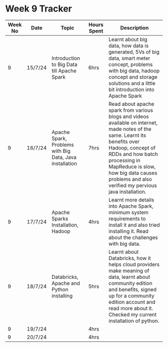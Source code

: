 # Week 9 Tracker

| Week No | Date    | Topic                                   | Hours Spent | Description                                                                                                                                                                        |
| ------- | ------- | --------------------------------------- | ----------- | ---------------------------------------------------------------------------------------------------------------------------------------------------------------------------------- |
| 9       | 15/7/24 | Introduction to Big Data till Apache Spark | 6hrs        | Learnt about big data, how data is generated, 5Vs of big data, smart meter concept, problems with big data, hadoop concept and storage solutions and a little bit introduction into Apache Spark |
| 9       | 16/7/24 | Apache Spark, Problems with Big Data, Java installation                                        | 7hrs        | Read about apache spark from various blogs and videos available on internet, made notes of the same. Learnt its benefits over Hadoop, concept of RDDs and how batch processing in MapReduce is slow, how big data causes problems and also verified my pervious java installation.
| 9       | 17/7/24 |   Apache Sparks Installation, Hadoop                                      | 4hrs        | Learnt more details into Apache Spark, minimum system requirements to install it and also tried installing it. Read about the challenges with big data.
| 9       | 18/7/24 | Databricks, Apache and Python installing                                        | 5hrs        | Learnt about Databricks, how it helps cloud providers make meaning of data, learnt about community edition and benefits, signed up for a community edition account and read more about it. Checked my current installation of python.
| 9       | 19/7/24 |                                         | 4hrs        |
| 9       | 20/7/24  |                                         | 4hrs        |
